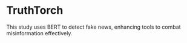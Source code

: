 # TruthTorch
This study uses BERT to detect fake news, enhancing tools to combat misinformation effectively.
